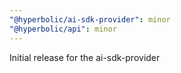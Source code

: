 ```yaml
---
"@hyperbolic/ai-sdk-provider": minor
"@hyperbolic/api": minor
---
```


Initial release for the ai-sdk-provider
